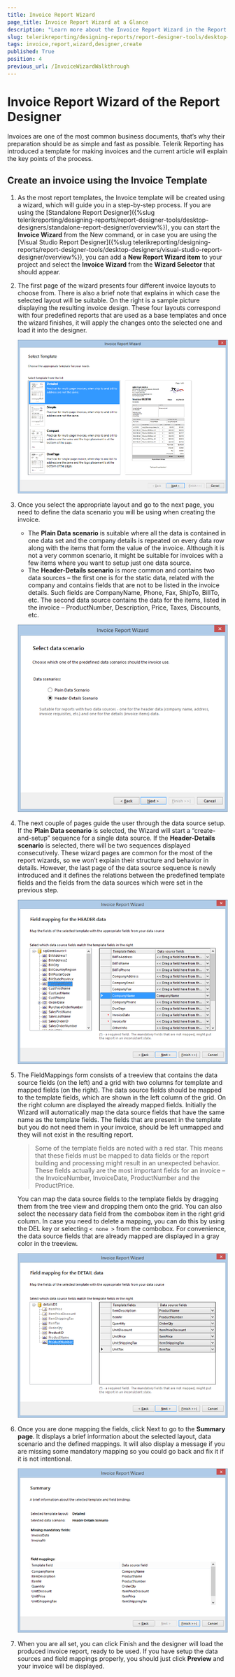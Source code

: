 ```yaml
---
title: Invoice Report Wizard
page_title: Invoice Report Wizard at a Glance
description: "Learn more about the Invoice Report Wizard in the Report Designer and how to use it to create Invoice reports in Telerik Reporting."
slug: telerikreporting/designing-reports/report-designer-tools/desktop-designers/tools/report-wizards/invoice-report-wizard
tags: invoice,report,wizard,designer,create
published: True
position: 4
previous_url: /InvoiceWizardWalkthrough
---
```


# Invoice Report Wizard of the Report Designer

Invoices are one of the most common business documents, that’s why their preparation should be as simple and fast as possible. Telerik Reporting has introduced a template for making invoices and the current article will explain the key points of the process.

## Create an invoice using the Invoice Template

1. As the most report templates, the Invoice template will be created using a wizard, which will guide you in a step-by-step process. If you are using the [Standalone Report Designer]({%slug telerikreporting/designing-reports/report-designer-tools/desktop-designers/standalone-report-designer/overview%}), you can start the __Invoice Wizard__ from the New command, or in case you are using the [Visual Studio Report Designer]({%slug telerikreporting/designing-reports/report-designer-tools/desktop-designers/visual-studio-report-designer/overview%}), you can add a __New Report Wizard item__ to your project and select the __Invoice Wizard__ from the __Wizard Selector__ that should appear.

1. The first page of the wizard presents four different invoice layouts to choose from. There is also a brief note that explains in which case the selected layout will be suitable. On the right is a sample picture displaying the resulting invoice design. These four layouts correspond with four predefined reports that are used as a base templates and once the wizard finishes, it will apply the changes onto the selected one and load it into the designer.

	![Select Template dialog of the Invoice Report Wizard in the Designer](images/Templates/Invoice/InvoiceWizard_1_SelectTemplate.png)

1. Once you select the appropriate layout and go to the next page, you need to define the data scenario you will be using when creating the invoice.

	+ The __Plain Data scenario__ is suitable where all the data is contained in one data set and the company details is repeated on every data row along with the items that form the value of the invoice. Although it is not a very common scenario, it might be suitable for invoices with a few items where you want to setup just one data source.
	+ The __Header-Details scenario__ is more common and contains two data sources – the first one is for the static data, related with the company and contains fields that are not to be listed in the invoice details. Such fields are CompanyName, Phone, Fax, ShipTo, BillTo, etc. The second data source contains the data for the items, listed in the invoice – ProductNumber, Description, Price, Taxes, Discounts, etc.

	![Data Scenario dialog of the Invoice Report Wizard in the Designer](images/Templates/Invoice/InvoiceWizard_2_SelectDataScenario.png)

1. The next couple of pages guide the user through the data source setup. If the __Plain Data scenario__ is selected, the Wizard will start a “create-and-setup” sequence for a single data source. If the __Header-Details scenario__ is selected, there will be two sequences displayed consecutively. These wizard pages are common for the most of the report wizards, so we won’t explain their structure and behavior in details. However, the last page of the data source sequence is newly introduced and it defines the relations between the predefined template fields and the fields from the data sources which were set in the previous step.

	![Header data Field Mapping dialog of the Invoice Report Wizard in the Designer](images/Templates/Invoice/InvoiceWizard_3_FieldMapping.png)

1. The FieldMappings form consists of a treeview that contains the data source fields (on the left) and a grid with two columns for template and mapped fields (on the right). The data source fields should be mapped to the template fields, which are shown in the left column of the grid. On the right column are displayed the already mapped fields. Initially the Wizard will automatically map the data source fields that have the same name as the template fields. The fields that are present in the template but you do not need them in your invoice, should be left unmapped and they will not exist in the resulting report.

	> Some of the template fields are noted with a red star. This means that these fields must be mapped to data fields or the report building and processing might result in an unexpected behavior. These fields actually are the most important fields for an invoice – the InvoiceNumber, InvoiceDate, ProductNumber and the ProductPrice.

	You can map the data source fields to the template fields by dragging them from the tree view and dropping them onto the grid. You can also select the necessary data field from the combobox item in the right grid column. In case you need to delete a mapping, you can do this by using the DEL key or selecting `< none >` from the combobox. For convenience, the data source fields that are already mapped are displayed in a gray color in the treeview.

	![Detail data Field Mapping dialog of the Invoice Report Wizard in the Designer](images/Templates/Invoice/InvoiceWizard_4_FieldMapping_Done.png)

1. Once you are done mapping the fields, click Next to go to the __Summary page__. It displays a brief information about the selected layout, data scenario and the defined mappings. It will also display a message if you are missing some mandatory mapping so you could go back and fix it if it is not intentional.

	![Summary page of the Invoice Report Wizard in the Designer](images/Templates/Invoice/InvoiceWizard_5_Summary.png)

1. When you are all set, you can click Finish and the designer will load the produced invoice report, ready to be used. If you have setup the data sources and field mappings properly, you should just click __Preview__ and your invoice will be displayed.
